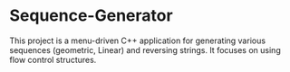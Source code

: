 # Sequence-Generator
This project is a menu-driven C++ application for generating various sequences (geometric, Linear) and reversing strings. It focuses on using flow control structures.
